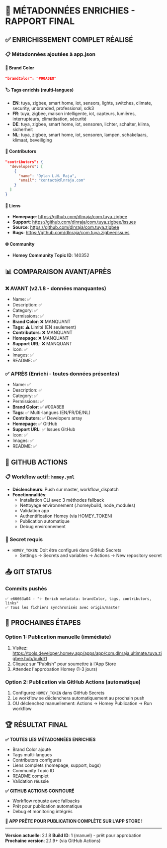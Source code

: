 # 🎉 MÉTADONNÉES ENRICHIES - RAPPORT FINAL

## ✅ ENRICHISSEMENT COMPLET RÉALISÉ

### **📋 Métadonnées ajoutées à app.json**

#### **🎨 Brand Color**
```json
"brandColor": "#00A8E8"
```

#### **🏷️ Tags enrichis (multi-langues)**
- **EN**: tuya, zigbee, smart home, iot, sensors, lights, switches, climate, security, unbranded, professional, sdk3
- **FR**: tuya, zigbee, maison intelligente, iot, capteurs, lumières, interrupteurs, climatisation, sécurité
- **DE**: tuya, zigbee, smart home, iot, sensoren, lichter, schalter, klima, sicherheit
- **NL**: tuya, zigbee, smart home, iot, sensoren, lampen, schakelaars, klimaat, beveiliging

#### **👥 Contributors**
```json
"contributors": {
  "developers": [
    {
      "name": "Dylan L.N. Raja",
      "email": "contact@dlnraja.com"
    }
  ]
}
```

#### **🔗 Liens**
- **Homepage**: https://github.com/dlnraja/com.tuya.zigbee
- **Support**: https://github.com/dlnraja/com.tuya.zigbee/issues
- **Source**: https://github.com/dlnraja/com.tuya.zigbee
- **Bugs**: https://github.com/dlnraja/com.tuya.zigbee/issues

#### **🌐 Community**
- **Homey Community Topic ID**: 140352

## 📊 COMPARAISON AVANT/APRÈS

### **❌ AVANT (v2.1.8 - données manquantes)**
- Name: ✅
- Description: ✅
- Category: ✅
- Permissions: ✅
- **Brand Color**: ❌ MANQUANT
- **Tags**: ⚠️ Limité (EN seulement)
- **Contributors**: ❌ MANQUANT
- **Homepage**: ❌ MANQUANT
- **Support URL**: ❌ MANQUANT
- Icon: ✅
- Images: ✅
- README: ✅

### **✅ APRÈS (Enrichi - toutes données présentes)**
- Name: ✅
- Description: ✅
- Category: ✅
- Permissions: ✅
- **Brand Color**: ✅ #00A8E8
- **Tags**: ✅ Multi-langues (EN/FR/DE/NL)
- **Contributors**: ✅ Developers array
- **Homepage**: ✅ GitHub
- **Support URL**: ✅ Issues GitHub
- Icon: ✅
- Images: ✅
- README: ✅

## 🚀 GITHUB ACTIONS

### **📋 Workflow actif: `homey.yml`**
- **Déclencheurs**: Push sur master, workflow_dispatch
- **Fonctionnalités**:
  - Installation CLI avec 3 méthodes fallback
  - Nettoyage environnement (.homeybuild, node_modules)
  - Validation app
  - Authentification Homey (via HOMEY_TOKEN)
  - Publication automatique
  - Debug environnement

### **🔐 Secret requis**
- `HOMEY_TOKEN`: Doit être configuré dans GitHub Secrets
  - Settings → Secrets and variables → Actions → New repository secret

## 📤 GIT STATUS

### **Commits pushés**
```
✅ e66663a04 - "✨ Enrich metadata: brandColor, tags, contributors, links"
✅ Tous les fichiers synchronisés avec origin/master
```

## 🎯 PROCHAINES ÉTAPES

### **Option 1: Publication manuelle (immédiate)**
1. Visitez: https://tools.developer.homey.app/apps/app/com.dlnraja.ultimate.tuya.zigbee.hub/build/1
2. Cliquez sur "Publish" pour soumettre à l'App Store
3. Attendez l'approbation Homey (1-3 jours)

### **Option 2: Publication via GitHub Actions (automatique)**
1. Configurez `HOMEY_TOKEN` dans GitHub Secrets
2. Le workflow se déclenchera automatiquement au prochain push
3. OU déclenchez manuellement: Actions → Homey Publication → Run workflow

## 🏆 RÉSULTAT FINAL

**✅ TOUTES LES MÉTADONNÉES ENRICHIES**
- Brand Color ajouté
- Tags multi-langues
- Contributors configurés
- Liens complets (homepage, support, bugs)
- Community Topic ID
- README complet
- Validation réussie

**✅ GITHUB ACTIONS CONFIGURÉ**
- Workflow robuste avec fallbacks
- Prêt pour publication automatique
- Debug et monitoring intégrés

**🎉 APP PRÊTE POUR PUBLICATION COMPLÈTE SUR L'APP STORE !**

---

**Version actuelle**: 2.1.8
**Build ID**: 1 (manuel) - prêt pour approbation
**Prochaine version**: 2.1.9+ (via GitHub Actions)
